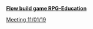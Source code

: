 
**[Flow build game RPG-Education](FlowBuildGameRPG-Education.md)**

[Meeting 11/01/19](Meeting_11_01_19.md)
